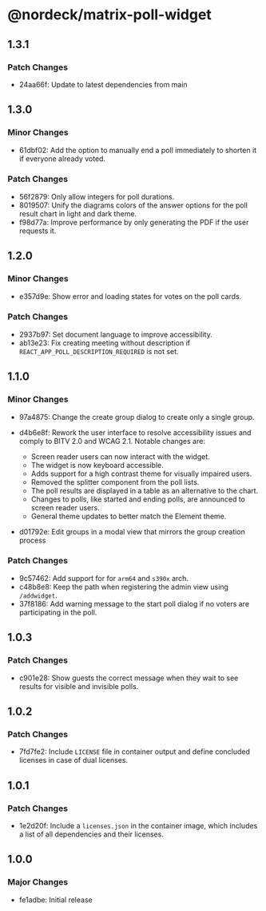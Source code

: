 # @nordeck/matrix-poll-widget

## 1.3.1

### Patch Changes

- 24aa66f: Update to latest dependencies from main

## 1.3.0

### Minor Changes

- 61dbf02: Add the option to manually end a poll immediately to shorten it if everyone already voted.

### Patch Changes

- 56f2879: Only allow integers for poll durations.
- 8019507: Unify the diagrams colors of the answer options for the poll result chart in light and dark theme.
- f98d77a: Improve performance by only generating the PDF if the user requests it.

## 1.2.0

### Minor Changes

- e357d9e: Show error and loading states for votes on the poll cards.

### Patch Changes

- 2937b97: Set document language to improve accessibility.
- ab13e23: Fix creating meeting without description if `REACT_APP_POLL_DESCRIPTION_REQUIRED` is not set.

## 1.1.0

### Minor Changes

- 97a4875: Change the create group dialog to create only a single group.
- d4b6e8f: Rework the user interface to resolve accessibility issues and comply to BITV 2.0 and WCAG 2.1.
  Notable changes are:

  - Screen reader users can now interact with the widget.
  - The widget is now keyboard accessible.
  - Adds support for a high contrast theme for visually impaired users.
  - Removed the splitter component from the poll lists.
  - The poll results are displayed in a table as an alternative to the chart.
  - Changes to polls, like started and ending polls, are announced to screen reader users.
  - General theme updates to better match the Element theme.

- d01792e: Edit groups in a modal view that mirrors the group creation process

### Patch Changes

- 9c57462: Add support for for `arm64` and `s390x` arch.
- c48b8e8: Keep the path when registering the admin view using `/addwidget`.
- 37f8186: Add warning message to the start poll dialog if no voters are participating in the poll.

## 1.0.3

### Patch Changes

- c901e28: Show guests the correct message when they wait to see results for visible and invisible polls.

## 1.0.2

### Patch Changes

- 7fd7fe2: Include `LICENSE` file in container output and define concluded licenses in case of dual licenses.

## 1.0.1

### Patch Changes

- 1e2d20f: Include a `licenses.json` in the container image, which includes a list of all dependencies and their licenses.

## 1.0.0

### Major Changes

- fe1adbe: Initial release
